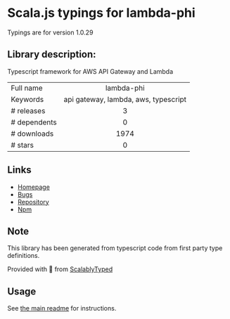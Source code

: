 
# Scala.js typings for lambda-phi

Typings are for version 1.0.29

## Library description:
Typescript framework for AWS API Gateway and Lambda

|                    |                 |
| ------------------ | :-------------: |
| Full name          | lambda-phi |
| Keywords           | api gateway, lambda, aws, typescript |
| # releases         | 3 |
| # dependents       | 0 |
| # downloads        | 1974 |
| # stars            | 0 |

## Links
- [Homepage](https://github.com/elitechance/lambda-phi#readme)
- [Bugs](https://github.com/elitechance/lambda-phi/issues)
- [Repository](https://github.com/elitechance/lambda-phi)
- [Npm](https://www.npmjs.com/package/lambda-phi)
    


## Note
This library has been generated from typescript code from first party type definitions.

Provided with :purple_heart: from [ScalablyTyped](https://github.com/oyvindberg/ScalablyTyped)

## Usage
See [the main readme](../../readme.md) for instructions.


